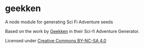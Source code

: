 # geekken
A node module for generating Sci Fi Adventure seeds

Based on the work by [Geekken](https://geekken.wordpress.com/) in their Sci-fi Adventure Generator.

Licensed under [Creative Commons BY-NC-SA 4.0](https://creativecommons.org/licenses/byncsa/4.0/)
